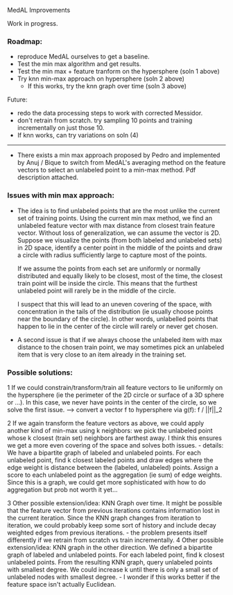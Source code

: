 MedAL Improvements

Work in progress.


### Roadmap:
- reproduce MedAL ourselves to get a baseline.
- Test the min max algorithm and get results.
- Test the min max + feature tranform on the hypersphere (soln 1 above)
- Try knn min-max approach on hypersphere (soln 2 above)
  - If this works, try the knn graph over time (soln 3 above)


Future:
- redo the data processing steps to work with corrected Messidor.
- don't retrain from scratch.  try sampling 10 points and training
  incrementally on just those 10.
- If knn works, can try variations on soln (4)


---


- There exists a min max approach proposed by Pedro and implemented by
  Anuj / Bique to switch from MedAL's averaging method on the feature
  vectors to select an unlabeled point to a min-max method.  Pdf
  description attached.

### Issues with min max approach:
  - The idea is to find unlabeled points that are the most unlike the current set of training points.
    Using the current min max method, we find an unlabeled feature vector with max distance from closest train feature
    vector.  Without loss of generalization, we can assume the vector is 2D.
    Suppose we visualize the points (from both labeled and unlabeled sets) in 2D space, identify a center point in the
    middle of the points and draw a circle with radius sufficiently large to capture most of the points.

    If we assume the points from each set are uniformly or normally distributed and
    equally likely to be closest, most of the time, the closest train point will
    be inside the circle.  This means that the furthest unlabeled point will rarely be in
    the middle of the circle.

    I suspect that this will lead to an uneven covering of the space, with
    concentration in the tails of the distribution (ie usually choose points
    near the boundary of the circle).  In other words, unlabelled points that
    happen to lie in the center of the circle will rarely or never get chosen.

  - A second issue is that if we always choose the unlabeled item with max
    distance to the chosen train point, we may sometimes pick an unlabeled item
    that is very close to an item already in the training set.

### Possible solutions:
  1 If we could constrain/transform/train all feature vectors to lie uniformly
  on the hypersphere (ie the perimeter of the 2D circle or surface of a 3D
  sphere or ...).  In this case, we never have points in the center of the
  circle, so we solve the first issue.
      --> convert a vector f to hypersphere via g(f): f / ||f||_2

  2 If we again transform the feature vectors as above, we could apply another
    kind of min-max using k neighbors: we pick the unlabeled point whose k
    closest (train set) neighbors are farthest away.  I think this ensures we
    get a more even covering of the space and solves both issues.
    - details: We have a bipartite graph of labeled and unlabeled points.  For
      each unlabeled point, find k closest labeled points and draw edges where
      the edge weight is distance between the (labeled, unlabeled) points.
      Assign a score to each unlabeled point as the aggregation (ie sum) of
      edge weights.  Since this is a graph, we could get more
      sophisticated with how to do aggregation but prob not worth it yet...

  3 Other possible extension/idea:  KNN Graph over time.  It might be possible
    that the feature vector from previous iterations contains information lost
    in the current iteration.  Since the KNN graph changes from iteration to
    iteration, we could probably keep some sort of history and include decay
    weighted edges from previous iterations.
    - the problem presents itself differently if we retrain from scratch vs
      train incrementally.
  4 Other possible extension/idea: KNN graph in the other direction.  We
    defined a bipartite graph of labeled and unlabeled points.  For each
    labeled point, find k closest unlabeled points.  From the resulting KNN
    graph, query unlabeled points with smallest degree.  We could increase k
    until there is only a small set of unlabeled nodes with smallest degree.
    - I wonder if this works better if the feature space isn't actually
      Euclidean.
